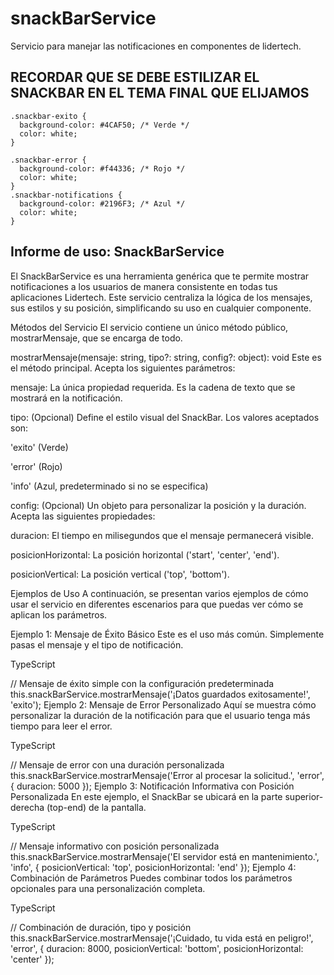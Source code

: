 # snackBarService
Servicio para manejar las notificaciones en componentes de lidertech.

## RECORDAR QUE SE DEBE ESTILIZAR EL SNACKBAR EN EL TEMA FINAL QUE ELIJAMOS ###

    .snackbar-exito {
      background-color: #4CAF50; /* Verde */
      color: white;
    }
    
    .snackbar-error {
      background-color: #f44336; /* Rojo */
      color: white;
    }
    .snackbar-notifications {
      background-color: #2196F3; /* Azul */
      color: white;
    }




## Informe de uso: SnackBarService
El SnackBarService es una herramienta genérica que te permite mostrar notificaciones a los usuarios de manera consistente en todas tus aplicaciones Lidertech. Este servicio centraliza la lógica de los mensajes, sus estilos y su posición, simplificando su uso en cualquier componente.

Métodos del Servicio
El servicio contiene un único método público, mostrarMensaje, que se encarga de todo.

mostrarMensaje(mensaje: string, tipo?: string, config?: object): void
Este es el método principal. Acepta los siguientes parámetros:

mensaje: La única propiedad requerida. Es la cadena de texto que se mostrará en la notificación.

tipo: (Opcional) Define el estilo visual del SnackBar. Los valores aceptados son:

'exito' (Verde)

'error' (Rojo)

'info' (Azul, predeterminado si no se especifica)

config: (Opcional) Un objeto para personalizar la posición y la duración. Acepta las siguientes propiedades:

duracion: El tiempo en milisegundos que el mensaje permanecerá visible.

posicionHorizontal: La posición horizontal ('start', 'center', 'end').

posicionVertical: La posición vertical ('top', 'bottom').

Ejemplos de Uso
A continuación, se presentan varios ejemplos de cómo usar el servicio en diferentes escenarios para que puedas ver cómo se aplican los parámetros.

Ejemplo 1: Mensaje de Éxito Básico
Este es el uso más común. Simplemente pasas el mensaje y el tipo de notificación.

TypeScript

// Mensaje de éxito simple con la configuración predeterminada
this.snackBarService.mostrarMensaje('¡Datos guardados exitosamente!', 'exito');
Ejemplo 2: Mensaje de Error Personalizado
Aquí se muestra cómo personalizar la duración de la notificación para que el usuario tenga más tiempo para leer el error.

TypeScript

// Mensaje de error con una duración personalizada
this.snackBarService.mostrarMensaje('Error al procesar la solicitud.', 'error', {
  duracion: 5000
});
Ejemplo 3: Notificación Informativa con Posición Personalizada
En este ejemplo, el SnackBar se ubicará en la parte superior-derecha (top-end) de la pantalla.

TypeScript

// Mensaje informativo con posición personalizada
this.snackBarService.mostrarMensaje('El servidor está en mantenimiento.', 'info', {
  posicionVertical: 'top',
  posicionHorizontal: 'end'
});
Ejemplo 4: Combinación de Parámetros
Puedes combinar todos los parámetros opcionales para una personalización completa.

TypeScript

// Combinación de duración, tipo y posición
this.snackBarService.mostrarMensaje('¡Cuidado, tu vida está en peligro!', 'error', {
  duracion: 8000,
  posicionVertical: 'bottom',
  posicionHorizontal: 'center'
});
